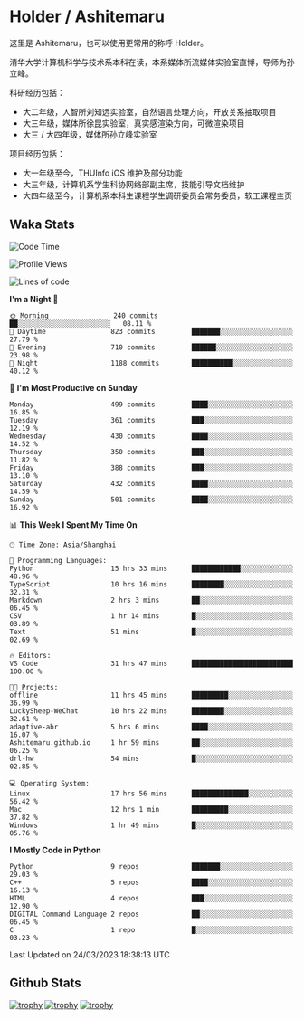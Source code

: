 # Holder / Ashitemaru

这里是 Ashitemaru，也可以使用更常用的称呼 Holder。

清华大学计算机科学与技术系本科在读，本系媒体所流媒体实验室直博，导师为孙立峰。

科研经历包括：

- 大二年级，人智所刘知远实验室，自然语言处理方向，开放关系抽取项目
- 大三年级，媒体所徐昆实验室，真实感渲染方向，可微渲染项目
- 大三 / 大四年级，媒体所孙立峰实验室

项目经历包括：

- 大一年级至今，THUInfo iOS 维护及部分功能
- 大三年级，计算机系学生科协网络部副主席，技能引导文档维护
- 大四年级至今，计算机系本科生课程学生调研委员会常务委员，软工课程主页

## Waka Stats

<!--START_SECTION:waka-->
![Code Time](http://img.shields.io/badge/Code%20Time-677%20hrs%2028%20mins-blue)

![Profile Views](http://img.shields.io/badge/Profile%20Views-16-blue)

![Lines of code](https://img.shields.io/badge/From%20Hello%20World%20I%27ve%20Written-1.7%20million%20lines%20of%20code-blue)

**I'm a Night 🦉** 

```text
🌞 Morning                240 commits         ██░░░░░░░░░░░░░░░░░░░░░░░   08.11 % 
🌆 Daytime                823 commits         ███████░░░░░░░░░░░░░░░░░░   27.79 % 
🌃 Evening                710 commits         ██████░░░░░░░░░░░░░░░░░░░   23.98 % 
🌙 Night                  1188 commits        ██████████░░░░░░░░░░░░░░░   40.12 % 
```
📅 **I'm Most Productive on Sunday** 

```text
Monday                   499 commits         ████░░░░░░░░░░░░░░░░░░░░░   16.85 % 
Tuesday                  361 commits         ███░░░░░░░░░░░░░░░░░░░░░░   12.19 % 
Wednesday                430 commits         ████░░░░░░░░░░░░░░░░░░░░░   14.52 % 
Thursday                 350 commits         ███░░░░░░░░░░░░░░░░░░░░░░   11.82 % 
Friday                   388 commits         ███░░░░░░░░░░░░░░░░░░░░░░   13.10 % 
Saturday                 432 commits         ████░░░░░░░░░░░░░░░░░░░░░   14.59 % 
Sunday                   501 commits         ████░░░░░░░░░░░░░░░░░░░░░   16.92 % 
```


📊 **This Week I Spent My Time On** 

```text
🕑︎ Time Zone: Asia/Shanghai

💬 Programming Languages: 
Python                   15 hrs 33 mins      ████████████░░░░░░░░░░░░░   48.96 % 
TypeScript               10 hrs 16 mins      ████████░░░░░░░░░░░░░░░░░   32.31 % 
Markdown                 2 hrs 3 mins        ██░░░░░░░░░░░░░░░░░░░░░░░   06.45 % 
CSV                      1 hr 14 mins        █░░░░░░░░░░░░░░░░░░░░░░░░   03.89 % 
Text                     51 mins             █░░░░░░░░░░░░░░░░░░░░░░░░   02.69 % 

🔥 Editors: 
VS Code                  31 hrs 47 mins      █████████████████████████   100.00 % 

🐱‍💻 Projects: 
offline                  11 hrs 45 mins      █████████░░░░░░░░░░░░░░░░   36.99 % 
LuckySheep-WeChat        10 hrs 22 mins      ████████░░░░░░░░░░░░░░░░░   32.61 % 
adaptive-abr             5 hrs 6 mins        ████░░░░░░░░░░░░░░░░░░░░░   16.07 % 
Ashitemaru.github.io     1 hr 59 mins        ██░░░░░░░░░░░░░░░░░░░░░░░   06.25 % 
drl-hw                   54 mins             █░░░░░░░░░░░░░░░░░░░░░░░░   02.85 % 

💻 Operating System: 
Linux                    17 hrs 56 mins      ██████████████░░░░░░░░░░░   56.42 % 
Mac                      12 hrs 1 min        █████████░░░░░░░░░░░░░░░░   37.82 % 
Windows                  1 hr 49 mins        █░░░░░░░░░░░░░░░░░░░░░░░░   05.76 % 
```

**I Mostly Code in Python** 

```text
Python                   9 repos             ███████░░░░░░░░░░░░░░░░░░   29.03 % 
C++                      5 repos             ████░░░░░░░░░░░░░░░░░░░░░   16.13 % 
HTML                     4 repos             ███░░░░░░░░░░░░░░░░░░░░░░   12.90 % 
DIGITAL Command Language 2 repos             ██░░░░░░░░░░░░░░░░░░░░░░░   06.45 % 
C                        1 repo              █░░░░░░░░░░░░░░░░░░░░░░░░   03.23 % 
```




 Last Updated on 24/03/2023 18:38:13 UTC
<!--END_SECTION:waka-->

## Github Stats

[![trophy](https://github-profile-trophy.vercel.app/?username=Ashitemaru&column=7)](https://github.com/Ashitemaru)
[![trophy](https://github-readme-stats.vercel.app/api?username=Ashitemaru&show_icons=true&include_all_commits=true)](https://github.com/Ashitemaru)
[![trophy](https://github-readme-stats.vercel.app/api/top-langs/?username=Ashitemaru&layout=compact)](https://github.com/Ashitemaru)

<!--
**Ashitemaru/Ashitemaru** is a ✨ _special_ ✨ repository because its `README.md` (this file) appears on your GitHub profile.

Here are some ideas to get you started:

- 🔭 I’m currently working on ...
- 🌱 I’m currently learning ...
- 👯 I’m looking to collaborate on ...
- 🤔 I’m looking for help with ...
- 💬 Ask me about ...
- 📫 How to reach me: ...
- 😄 Pronouns: ...
- ⚡ Fun fact: ...
-->
